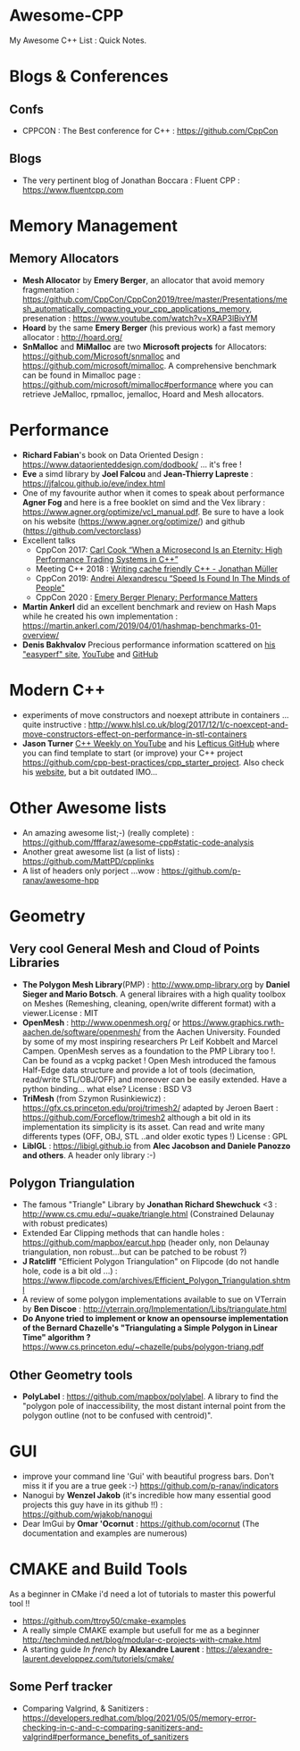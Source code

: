 # Awesome-CPP
My Awesome C++ List : Quick Notes.

# Blogs & Conferences

## Confs
* CPPCON : The Best conference for C++ : https://github.com/CppCon

## Blogs
* The very pertinent blog of Jonathan Boccara : Fluent CPP : https://www.fluentcpp.com


# Memory Management

## Memory Allocators 
* **Mesh Allocator** by **Emery Berger**, an allocator that avoid memory fragmentation : https://github.com/CppCon/CppCon2019/tree/master/Presentations/mesh_automatically_compacting_your_cpp_applications_memory, presenation : https://www.youtube.com/watch?v=XRAP3lBivYM
* **Hoard** by the same **Emery Berger** (his previous work) a fast memory allocator : http://hoard.org/
* **SnMalloc** and **MiMalloc** are two **Microsoft projects** for Allocators: https://github.com/Microsoft/snmalloc and https://github.com/microsoft/mimalloc. A comprehensive benchmark can be found in Mimalloc page : https://github.com/microsoft/mimalloc#performance where you can retrieve JeMalloc, rpmalloc, jemalloc, Hoard and Mesh allocators.

# Performance 
 * **Richard Fabian**'s book on Data Oriented Design : https://www.dataorienteddesign.com/dodbook/ ... it's free !
 * **Eve** a simd library by **Joel Falcou** and **Jean-Thierry Lapreste** : https://jfalcou.github.io/eve/index.html
* One of my favourite author when it comes to speak about performance **Agner Fog** and here is a free booklet on simd and the Vex library : https://www.agner.org/optimize/vcl_manual.pdf. Be sure to have a look on his website (https://www.agner.org/optimize/) and github (https://github.com/vectorclass)
 * Excellent talks
   * CppCon 2017: [Carl Cook “When a Microsecond Is an Eternity: High Performance Trading Systems in C++”](https://www.youtube.com/watch?v=NH1Tta7purM)  
   * Meeting C++ 2018 : [Writing cache friendly C++ - Jonathan Müller]( https://www.youtube.com/watch?v=Nz9SiF0QVKY)
   * CppCon 2019: [Andrei Alexandrescu “Speed Is Found In The Minds of People"](https://www.youtube.com/watch?v=FJJTYQYB1JQ)
   * CppCon 2020 : [Emery Berger Plenary: Performance Matters](https://www.youtube.com/watch?v=koTf7u0v41o)
 * **Martin Ankerl** did an excellent benchmark and review on Hash Maps while he created his own implementation : https://martin.ankerl.com/2019/04/01/hashmap-benchmarks-01-overview/
  * **Denis Bakhvalov** Precious performance information scattered on [his "easyperf" site](https://easyperf.net), [YouTube](https://www.youtube.com/channel/UCGmEJdQ993cdCGdnLZDuOOQ/videos) and [GitHub](https://github.com/dendibakh)
  
# Modern C++
 
* experiments of move constructors and noexept attribute in containers ... quite instructive : http://www.hlsl.co.uk/blog/2017/12/1/c-noexcept-and-move-constructors-effect-on-performance-in-stl-containers
* **Jason Turner** [C++ Weekly on YouTube](https://www.youtube.com/playlist?list=PLs3KjaCtOwSZ2tbuV1hx8Xz-rFZTan2J1) and his [Lefticus GitHub](https://github.com/lefticus) where you can find template to start (or improve) your C++ project https://github.com/cpp-best-practices/cpp_starter_project. Also check his [website](https://articles.emptycrate.com), but a bit outdated IMO...

# Other Awesome lists
* An amazing awesome list;-) (really complete) : https://github.com/fffaraz/awesome-cpp#static-code-analysis
* Another great awesome list (a list of lists) : https://github.com/MattPD/cpplinks
* A list of headers only porject ...wow : https://github.com/p-ranav/awesome-hpp

# Geometry
## Very cool General Mesh and Cloud of Points Libraries
 * **The Polygon Mesh Library**(PMP) : http://www.pmp-library.org  by **Daniel Sieger and Mario Botsch**. A general libraires with a high quality toolbox on Meshes (Remeshing, cleaning, open/write different format) with a viewer.License : MIT
 * **OpenMesh** : http://www.openmesh.org/ or https://www.graphics.rwth-aachen.de/software/openmesh/ from the Aachen University. Founded by some of my most inspiring researchers Pr Leif Kobbelt and Marcel Campen. OpenMesh serves as a foundation to the PMP Library too !. Can be found as a vcpkg packet ! Open Mesh introduced the famous Half-Edge data structure and provide a lot of tools (decimation, read/write STL/OBJ/OFF) and moreover can be easily extended. Have a python binding... what else? License : BSD V3
 * **TriMesh** (from Szymon Rusinkiewicz) : https://gfx.cs.princeton.edu/proj/trimesh2/ adapted by Jeroen Baert : https://github.com/Forceflow/trimesh2 although a bit old in its implementation its simplicity is its asset. Can read and write many differents types (OFF, OBJ, STL ..and older exotic types !) License : GPL
* **LibIGL** : https://libigl.github.io from **Alec Jacobson and Daniele Panozzo and others**. A header only library :-) 


## Polygon Triangulation

* The famous "Triangle" Library by **Jonathan Richard Shewchuck** <3 : http://www.cs.cmu.edu/~quake/triangle.html (Constrained Delaunay with robust predicates)
* Extended Ear Clipping methods that can handle holes : https://github.com/mapbox/earcut.hpp (header only, non Delaunay triangulation, non robust...but can be patched to be robust ?)
* **J Ratcliff** "Efficient Polygon Triangulation" on Flipcode (do not handle hole, code is a bit old ...) : https://www.flipcode.com/archives/Efficient_Polygon_Triangulation.shtml
* A review of some polygon implementations available to sue on VTerrain by **Ben Discoe** : http://vterrain.org/Implementation/Libs/triangulate.html
* **Do Anyone tried to implement or know an opensourse implementation of the Bernard Chazelle's "Triangulating a Simple Polygon in Linear Time" algorithm ?** https://www.cs.princeton.edu/~chazelle/pubs/polygon-triang.pdf

## Other Geometry tools
* **PolyLabel** : https://github.com/mapbox/polylabel. A library to find the "polygon pole of inaccessibility, the most distant internal point from the polygon outline (not to be confused with centroid)".

# GUI
 * improve your command line 'Gui' with beautiful progress bars. Don't miss it if you are a true geek :-) https://github.com/p-ranav/indicators
 * Nanogui by **Wenzel Jakob** (it's incredible how many essential good projects this guy have in its github !!) :  https://github.com/wjakob/nanogui
 * Dear ImGui by **Omar 'Ocornut** : https://github.com/ocornut (The documentation and examples are numerous)
 
# CMAKE and Build Tools
As a beginner in CMake i'd need a lot of tutorials to master this powerful tool !!
* https://github.com/ttroy50/cmake-examples
* A really simple CMAKE example but usefull for me as a beginner http://techminded.net/blog/modular-c-projects-with-cmake.html
* A starting guide *In french* by **Alexandre Laurent** : https://alexandre-laurent.developpez.com/tutoriels/cmake/
## Some Perf tracker 
* Comparing Valgrind, & Sanitizers : https://developers.redhat.com/blog/2021/05/05/memory-error-checking-in-c-and-c-comparing-sanitizers-and-valgrind#performance_benefits_of_sanitizers
